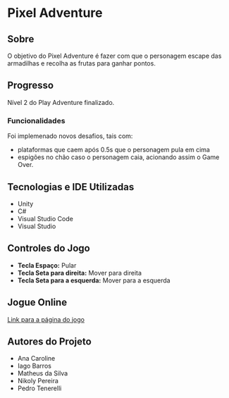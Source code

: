# Pixel Adventure

## Sobre
O objetivo do Pixel Adventure é fazer com que o personagem escape das armadilhas e recolha as frutas para ganhar pontos. 

## Progresso
Nível 2 do Play Adventure finalizado.

### Funcionalidades
Foi implemenado novos desafios, tais com: 
- plataformas que caem após 0.5s que o personagem pula em cima
- espigões no chão caso o personagem caia, acionando assim o Game Over.

## Tecnologias e IDE Utilizadas
- Unity
- C#
- Visual Studio Code
- Visual Studio

## Controles do Jogo
- **Tecla Espaço:** Pular
- **Tecla Seta para direita:** Mover para direita
- **Tecla Seta para a esquerda:** Mover para a esquerda

## Jogue Online
[Link para a página do jogo](https://placeholder.com)

## Autores do Projeto
- Ana Caroline
- Iago Barros
- Matheus da Silva
- Nikoly Pereira
- Pedro Tenerelli
